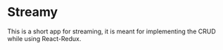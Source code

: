 # Streamy
This is a short app for streaming, it is meant for implementing the CRUD while using React-Redux.
